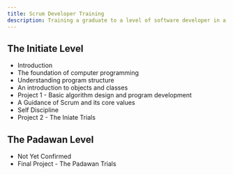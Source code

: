 ```yaml
---
title: Scrum Developer Training
description: Training a graduate to a level of software developer in a Scrum team
---
```


## The Initiate Level

* Introduction
* The foundation of computer programming
* Understanding program structure
* An introduction to objects and classes
* Project 1 - Basic algorithm design and program development
* A Guidance of Scrum and its core values
* Self Discipline
* Project 2 - The Iniate Trials

## The Padawan Level

* Not Yet Confirmed
* Final Project - The Padawan Trials